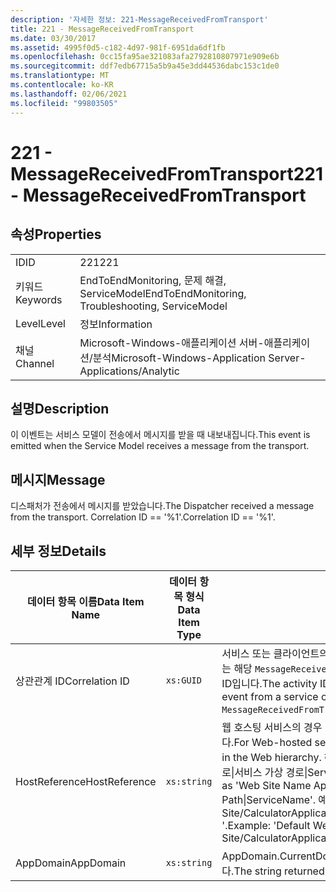 ```yaml
---
description: '자세한 정보: 221-MessageReceivedFromTransport'
title: 221 - MessageReceivedFromTransport
ms.date: 03/30/2017
ms.assetid: 4995f0d5-c182-4d97-981f-6951da6df1fb
ms.openlocfilehash: 0cc15fa95ae321083afa2792810807971e909e6b
ms.sourcegitcommit: ddf7edb67715a5b9a45e3dd44536dabc153c1de0
ms.translationtype: MT
ms.contentlocale: ko-KR
ms.lasthandoff: 02/06/2021
ms.locfileid: "99803505"
---
```

# <a name="221---messagereceivedfromtransport"></a><span data-ttu-id="9f8dd-103">221 - MessageReceivedFromTransport</span><span class="sxs-lookup"><span data-stu-id="9f8dd-103">221 - MessageReceivedFromTransport</span></span>

## <a name="properties"></a><span data-ttu-id="9f8dd-104">속성</span><span class="sxs-lookup"><span data-stu-id="9f8dd-104">Properties</span></span>  
  
|||  
|-|-|  
|<span data-ttu-id="9f8dd-105">ID</span><span class="sxs-lookup"><span data-stu-id="9f8dd-105">ID</span></span>|<span data-ttu-id="9f8dd-106">221</span><span class="sxs-lookup"><span data-stu-id="9f8dd-106">221</span></span>|  
|<span data-ttu-id="9f8dd-107">키워드</span><span class="sxs-lookup"><span data-stu-id="9f8dd-107">Keywords</span></span>|<span data-ttu-id="9f8dd-108">EndToEndMonitoring, 문제 해결, ServiceModel</span><span class="sxs-lookup"><span data-stu-id="9f8dd-108">EndToEndMonitoring, Troubleshooting, ServiceModel</span></span>|  
|<span data-ttu-id="9f8dd-109">Level</span><span class="sxs-lookup"><span data-stu-id="9f8dd-109">Level</span></span>|<span data-ttu-id="9f8dd-110">정보</span><span class="sxs-lookup"><span data-stu-id="9f8dd-110">Information</span></span>|  
|<span data-ttu-id="9f8dd-111">채널</span><span class="sxs-lookup"><span data-stu-id="9f8dd-111">Channel</span></span>|<span data-ttu-id="9f8dd-112">Microsoft-Windows-애플리케이션 서버-애플리케이션/분석</span><span class="sxs-lookup"><span data-stu-id="9f8dd-112">Microsoft-Windows-Application Server-Applications/Analytic</span></span>|  
  
## <a name="description"></a><span data-ttu-id="9f8dd-113">설명</span><span class="sxs-lookup"><span data-stu-id="9f8dd-113">Description</span></span>  

 <span data-ttu-id="9f8dd-114">이 이벤트는 서비스 모델이 전송에서 메시지를 받을 때 내보내집니다.</span><span class="sxs-lookup"><span data-stu-id="9f8dd-114">This event is emitted when the Service Model receives a message from the transport.</span></span>  
  
## <a name="message"></a><span data-ttu-id="9f8dd-115">메시지</span><span class="sxs-lookup"><span data-stu-id="9f8dd-115">Message</span></span>  

 <span data-ttu-id="9f8dd-116">디스패처가 전송에서 메시지를 받았습니다.</span><span class="sxs-lookup"><span data-stu-id="9f8dd-116">The Dispatcher received a message from the transport.</span></span> <span data-ttu-id="9f8dd-117">Correlation ID == '%1'.</span><span class="sxs-lookup"><span data-stu-id="9f8dd-117">Correlation ID == '%1'.</span></span>  
  
## <a name="details"></a><span data-ttu-id="9f8dd-118">세부 정보</span><span class="sxs-lookup"><span data-stu-id="9f8dd-118">Details</span></span>  
  
|<span data-ttu-id="9f8dd-119">데이터 항목 이름</span><span class="sxs-lookup"><span data-stu-id="9f8dd-119">Data Item Name</span></span>|<span data-ttu-id="9f8dd-120">데이터 항목 형식</span><span class="sxs-lookup"><span data-stu-id="9f8dd-120">Data Item Type</span></span>|<span data-ttu-id="9f8dd-121">설명</span><span class="sxs-lookup"><span data-stu-id="9f8dd-121">Description</span></span>|  
|--------------------|--------------------|-----------------|  
|<span data-ttu-id="9f8dd-122">상관관계 ID</span><span class="sxs-lookup"><span data-stu-id="9f8dd-122">Correlation ID</span></span>|`xs:GUID`|<span data-ttu-id="9f8dd-123">서비스 또는 클라이언트의 `MessageSentToTransport` 이벤트를 다른 끝에 있는 해당 `MessageReceivedFromTransport`에 상호 연결하는 데 사용되는 동작 ID입니다.</span><span class="sxs-lookup"><span data-stu-id="9f8dd-123">The activity ID used to correlate a `MessageSentToTransport` event from a service or client to its corresponding `MessageReceivedFromTransport` on the other end.</span></span>|  
|<span data-ttu-id="9f8dd-124">HostReference</span><span class="sxs-lookup"><span data-stu-id="9f8dd-124">HostReference</span></span>|`xs:string`|<span data-ttu-id="9f8dd-125">웹 호스팅 서비스의 경우 이 필드는 웹 계층의 서비스를 고유하게 식별합니다.</span><span class="sxs-lookup"><span data-stu-id="9f8dd-125">For Web-hosted services, this field uniquely identifies the service in the Web hierarchy.</span></span> <span data-ttu-id="9f8dd-126">해당 형식은 ' 웹 사이트 이름 응용 프로그램 가상 경로&#124;서비스 가상 경로&#124;ServiceName '으로 정의 됩니다.</span><span class="sxs-lookup"><span data-stu-id="9f8dd-126">Its format is defined as 'Web Site Name Application Virtual Path&#124;Service Virtual Path&#124;ServiceName'.</span></span> <span data-ttu-id="9f8dd-127">예: ' Default Web Site/CalculatorApplication&#124;/CalculatorService.svc&#124;CalculatorService '.</span><span class="sxs-lookup"><span data-stu-id="9f8dd-127">Example: 'Default Web Site/CalculatorApplication&#124;/CalculatorService.svc&#124;CalculatorService'.</span></span>|  
|<span data-ttu-id="9f8dd-128">AppDomain</span><span class="sxs-lookup"><span data-stu-id="9f8dd-128">AppDomain</span></span>|`xs:string`|<span data-ttu-id="9f8dd-129">AppDomain.CurrentDomain.FriendlyName에서 반환되는 문자열입니다.</span><span class="sxs-lookup"><span data-stu-id="9f8dd-129">The string returned by AppDomain.CurrentDomain.FriendlyName.</span></span>|
